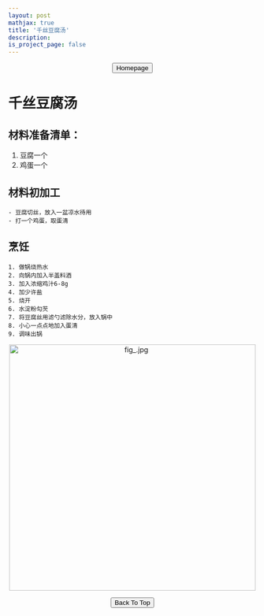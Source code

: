 ```yaml
---
layout: post
mathjax: true
title: '千丝豆腐汤'
description: 
is_project_page: false
---
```



<p style="text-align:center;">
<button type="button" onclick="window.location.href='index.html';">Homepage</button>
</p>

# 千丝豆腐汤
## 材料准备清单：
1. 豆腐一个
2. 鸡蛋一个

## 材料初加工
    - 豆腐切丝，放入一盆凉水待用
    - 打一个鸡蛋，取蛋清
## 烹饪
    1. 做锅烧热水
    2. 向锅内加入半盖料酒
    3. 加入浓缩鸡汁6-8g
    4. 加少许盐
    5. 烧开
    6. 水淀粉勾芡
    7. 将豆腐丝用滤勺滤除水分，放入锅中
    8. 小心一点点地加入蛋清
    9. 调味出锅
<p align="center">
    <img src="https://drive.google.com/uc?export=view&id=" alt="fig_.jpg" width="500">
</p>

<p style="text-align:center;">
<button type="button" onclick="window.location.href='#top';">Back To Top</button>
<p>
